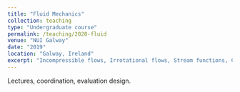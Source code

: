```yaml
---
title: "Fluid Mechanics"
collection: teaching
type: "Undergraduate course"
permalink: /teaching/2020-fluid
venue: "NUI Galway"
date: "2019"
location: "Galway, Ireland"
excerpt: "Incompressible flows, Irrotational flows, Stream functions, Complex potentials"
---
```


Lectures, coordination, evaluation design.